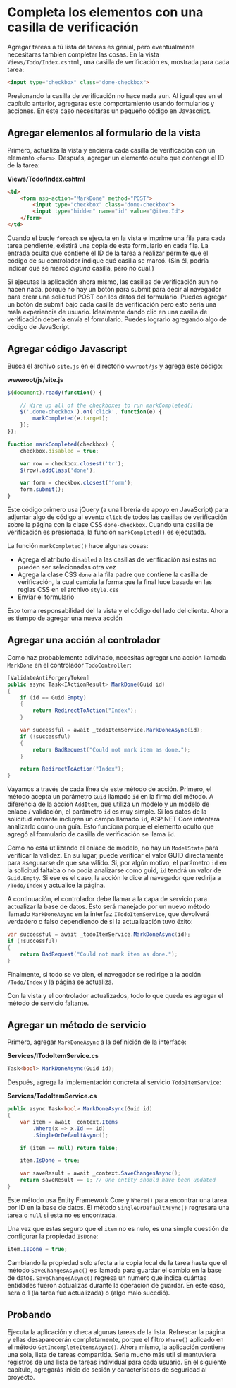 # Completa los elementos con una casilla de verificación

Agregar tareas a tú lista de tareas es genial, pero eventualmente necesitaras también completar las cosas. En la vista `Views/Todo/Index.cshtml`, una casilla de verificación es, mostrada para cada tarea:

```html
<input type="checkbox" class="done-checkbox">
```

Presionando la casilla de verificación no hace nada aun. Al igual que en el capítulo anterior, agregaras este comportamiento usando formularios y acciones. En este caso necesitaras un pequeño código en Javascript.

## Agregar elementos al formulario de la vista

Primero, actualiza la vista y encierra cada casilla de verificación con un elemento `<form>`. Después, agregar un elemento oculto que contenga el ID de la tarea:

**Views/Todo/Index.cshtml**

```html
<td>
    <form asp-action="MarkDone" method="POST">
        <input type="checkbox" class="done-checkbox">
        <input type="hidden" name="id" value="@item.Id">
    </form>
</td>
```

Cuando el bucle `foreach` se ejecuta en la vista e imprime una fila para cada tarea pendiente, existirá una copia de este formulario en cada fila. La entrada oculta que contiene el ID de la tarea a realizar permite que el código de su controlador indique qué casilla se marcó. (Sin él, podría indicar que se marcó *alguna* casilla, pero no cuál.)

Si ejecutas la aplicación ahora mismo, las casillas de verificación aun no hacen nada, porque no hay un botón para submit para decir al navegador para crear una solicitud POST con los datos del formulario. Puedes agregar un botón de submit bajo cada casilla de verificación pero esto seria una mala experiencia de usuario. Idealmente dando clic en una casilla de verificación debería envía el formulario. Puedes lograrlo agregando algo de código de JavaScript.

## Agregar código Javascript

Busca el archivo `site.js` en el directorio `wwwroot/js` y agrega este código: 

**wwwroot/js/site.js**

```javascript
$(document).ready(function() {

    // Wire up all of the checkboxes to run markCompleted()
    $('.done-checkbox').on('click', function(e) {
        markCompleted(e.target);
    });
});

function markCompleted(checkbox) {
    checkbox.disabled = true;

    var row = checkbox.closest('tr');
    $(row).addClass('done');

    var form = checkbox.closest('form');
    form.submit();
}
```

Este código primero usa jQuery (a una librería de apoyo en JavaScript) para adjuntar algo de código al evento `click` de todos las casillas de verificación sobre la página con la clase CSS `done-checkbox`. Cuando una casilla de verificación es presionada, la función `markCompleted()` es ejecutada.

La función `markCompleted()` hace algunas cosas:

* Agrega el atributo `disabled` a las casillas de verificación así estas no pueden ser selecionadas otra vez
* Agrega la clase CSS `done` a la fila padre que contiene la casilla de verificación, la cual cambia la forma que la final luce basada en las reglas CSS en el archivo `style.css`
* Enviar el formulario

Esto toma responsabilidad del la vista y el código del lado del cliente. Ahora es tiempo de agregar una nueva acción

## Agregar una acción al controlador

Como haz probablemente adivinado, necesitas agregar una acción llamada `MarkDone` en el controlador `TodoController`:

```csharp
[ValidateAntiForgeryToken]
public async Task<IActionResult> MarkDone(Guid id)
{
    if (id == Guid.Empty)
    {
        return RedirectToAction("Index");
    }

    var successful = await _todoItemService.MarkDoneAsync(id);
    if (!successful)
    {
        return BadRequest("Could not mark item as done.");
    }

    return RedirectToAction("Index");
}
```

Vayamos a través de cada línea de este método de acción. Primero, el método acepta un parámetro `Guid` llamado `id` en la firma del método. A diferencia de la acción `AddItem`, que utiliza un modelo y un modelo de enlace / validación, el parámetro `id` es muy simple. Si los datos de la solicitud entrante incluyen un campo llamado `id`, ASP.NET Core intentará analizarlo como una guía. Esto funciona porque el elemento oculto que agregó al formulario de casilla de verificación se llama `id`.

Como no está utilizando el enlace de modelo, no hay un `ModelState` para verificar la validez. En su lugar, puede verificar el valor GUID directamente para asegurarse de que sea válido. Si, por algún motivo, el parámetro `id` en la solicitud faltaba o no podía analizarse como guid, `id` tendrá un valor de `Guid.Empty`. Si ese es el caso, la acción le dice al navegador que redirija a `/Todo/Index` y actualice la página.

A continuación, el controlador debe llamar a la capa de servicio para actualizar la base de datos. Esto será manejado por un nuevo método llamado `MarkDoneAsync` en la interfaz `ITodoItemService`, que devolverá verdadero o falso dependiendo de si la actualización tuvo éxito:

```csharp
var successful = await _todoItemService.MarkDoneAsync(id);
if (!successful)
{
    return BadRequest("Could not mark item as done.");
}
```

Finalmente, si todo se ve bien, el navegador se redirige a la acción `/Todo/Index` y la página se actualiza.

Con la vista y el controlador actualizados, todo lo que queda es agregar el método de servicio faltante.

## Agregar un método de servicio

Primero, agregar `MarkDoneAsync` a la definición de la interface:

**Services/ITodoItemService.cs**

```csharp
Task<bool> MarkDoneAsync(Guid id);
```

Después, agrega la implementación concreta al servicio `TodoItemService`:

**Services/TodoItemService.cs**

```csharp
public async Task<bool> MarkDoneAsync(Guid id)
{
    var item = await _context.Items
        .Where(x => x.Id == id)
        .SingleOrDefaultAsync();

    if (item == null) return false;

    item.IsDone = true;

    var saveResult = await _context.SaveChangesAsync();
    return saveResult == 1; // One entity should have been updated
}
```

Este método usa Entity Framework Core y `Where()` para encontrar una tarea por ID en la base de datos. El método `SingleOrDefaultAsync()` regresara una tarea o `null` si esta no es encontrada.

Una vez que estas seguro que el `item` no es nulo, es una simple cuestión de configurar la propiedad `IsDone`:

```csharp
item.IsDone = true;
```

Cambiando la propiedad solo afecta a la copia local de la tarea hasta que el método `SaveChangesAsync()` es llamada para guardar el cambio en la base de datos. `SaveChangesAsync()` regresa un numero que indica cuántas entidades fueron actualizas durante la operación de guardar. En este caso, sera o 1 (la tarea fue actualizada) o (algo malo sucedió).

## Probando

Ejecuta la aplicación y checa algunas tareas de la lista. Refrescar la página y ellas desaparecerán completamente, porque el filtro `Where()` aplicado en el método `GetIncompleteItemsAsync()`.
Ahora mismo, la aplicación contiene una sola, lista de tareas compartida. Seria mucho más util si mantuviera registros de una lista de tareas individual para cada usuario. En el siguiente capítulo, agregarás inicio de sesión y características de seguridad al proyecto.
